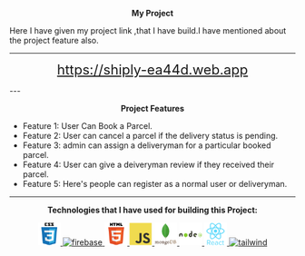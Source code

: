 <p align="center">
  <strong >My Project</strong>
  <p> Here I have given my project link ,that I have build.I have mentioned about the project feature also.</p>
</p>

---

<p align="center">
  <a href="https://shiply-ea44d.web.app/" style="font-size: 24px; text-align: center;">
    https://shiply-ea44d.web.app
  </a>
</p>
---

<p align="center">
  <strong>Project Features</strong>
</p>

- Feature 1: User Can Book a Parcel.
- Feature 2: User can cancel a parcel if the delivery status is pending.
- Feature 3: admin can assign a deliveryman for a particular booked parcel.
- Feature 4: User can  give a deiveryman review if they received their parcel.
- Feature 5: Here's people can register as a normal user or deliveryman.

---
<p align="center">
  <strong>Technologies that I have used for building this Project:</strong>
</p>
<p align="center"> <a href="https://www.w3schools.com/css/" target="_blank" rel="noreferrer"> <img src="https://raw.githubusercontent.com/devicons/devicon/master/icons/css3/css3-original-wordmark.svg" alt="css3" width="40" height="40"/> </a> <a href="https://firebase.google.com/" target="_blank" rel="noreferrer"> <img src="https://www.vectorlogo.zone/logos/firebase/firebase-icon.svg" alt="firebase" width="40" height="40"/> </a> <a href="https://www.w3.org/html/" target="_blank" rel="noreferrer"> <img src="https://raw.githubusercontent.com/devicons/devicon/master/icons/html5/html5-original-wordmark.svg" alt="html5" width="40" height="40"/> </a> <a href="https://developer.mozilla.org/en-US/docs/Web/JavaScript" target="_blank" rel="noreferrer"> <img src="https://raw.githubusercontent.com/devicons/devicon/master/icons/javascript/javascript-original.svg" alt="javascript" width="40" height="40"/> </a> <a href="https://www.mongodb.com/" target="_blank" rel="noreferrer"> <img src="https://raw.githubusercontent.com/devicons/devicon/master/icons/mongodb/mongodb-original-wordmark.svg" alt="mongodb" width="40" height="40"/> </a> </a> <a href="https://nodejs.org" target="_blank" rel="noreferrer"> <img src="https://raw.githubusercontent.com/devicons/devicon/master/icons/nodejs/nodejs-original-wordmark.svg" alt="nodejs" width="40" height="40"/> </a> <a href="https://reactjs.org/" target="_blank" rel="noreferrer"> <img src="https://raw.githubusercontent.com/devicons/devicon/master/icons/react/react-original-wordmark.svg" alt="react" width="40" height="40"/> </a> <a href="https://tailwindcss.com/" target="_blank" rel="noreferrer"> <img src="https://www.vectorlogo.zone/logos/tailwindcss/tailwindcss-icon.svg" alt="tailwind" width="40" height="40"/> </a> </p>
